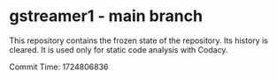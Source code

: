 # gstreamer1 - main branch

This repository contains the frozen state of the repository.
Its history is cleared. It is used only for static code
analysis with Codacy.

Commit Time: 1724806836